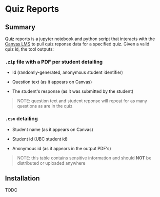 # Quiz Reports

## Summary

Quiz reports is a jupyter notebook and python script that interacts with the [Canvas LMS](https://github.com/instructure/canvas-lms) to pull quiz reponse data for a specified quiz. Given a valid quiz id, the tool outputs:

### `.zip` file with a PDF per student detailing

* Id (randomly-generated, anonymous student identifier)

* Question text (as it appears on Canvas)

* The student's response (as it was submitted by the student)

> NOTE: question text and student reponse will repeat for as many questions as are in the quiz


### `.csv` detailing

* Student name (as it appears on Canvas)

* Student id (UBC student id)

* Anonymous id (as it appears in the output PDF's)

> NOTE: this table contains sensitive information and should **NOT** be distributed or uploaded anywhere

## Installation

TODO